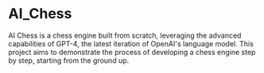 # AI_Chess
AI Chess is a chess engine built from scratch, leveraging the advanced capabilities of GPT-4, the latest iteration of OpenAI's language model. This project aims to demonstrate the process of developing a chess engine step by step, starting from the ground up.
